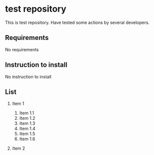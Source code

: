 # test repository

This is test repository.
Have tested some actions by several developers.

## Requirements
No requirements

## Instruction to install
No instruction to install

## List

1. Item 1
	1. Item 1.1
	2. Item 1.2
	3. Item 1.3
	4. Item 1.4
	5. Item 1.5
	6. Item 1.6

2. Item 2
